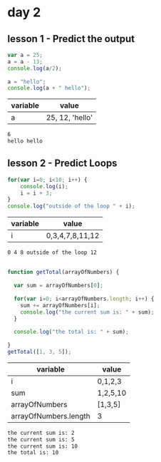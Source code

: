 # day 2

## lesson 1 - Predict the output

```js
var a = 25;
a = a - 13;
console.log(a/2);
    
a = "hello";
console.log(a + " hello");
```

|variable|value|
|---|---|
|a|25, 12, 'hello'|


```bash
6
hello hello
```

## lesson 2 - Predict Loops

```js
for(var i=0; i<10; i++) {
    console.log(i);
    i = i + 3; 
}
console.log("outside of the loop " + i);
```

|variable|value|
|---|---|
|i|0,3,4,7,8,11,12|

```bash
0 4 8 outside of the loop 12
```

## 

```js
function getTotal(arrayOfNumbers) {
    
  var sum = arrayOfNumbers[0];
    
  for(var i=0; i<arrayOfNumbers.length; i++) {
    sum += arrayOfNumbers[i];
    console.log("the current sum is: " + sum); 
  }
    
  console.log("the total is: " + sum);
    
}
getTotal([1, 3, 5]);

```

|variable|value|
|---|---|
|i|0,1,2,3|
|sum|1,2,5,10|
|arrayOfNumbers|[1,3,5]|
|arrayOfNumbers.length|3|

```bash
the current sum is: 2
the current sum is: 5
the current sum is: 10
the total is: 10
```
